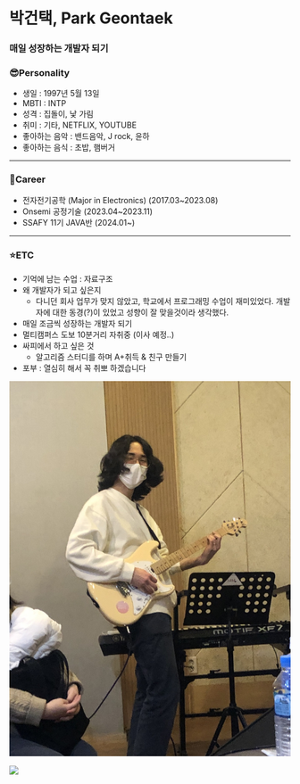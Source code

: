 # 박건택, Park Geontaek
### **매일 성장하는 개발자 되기**
### 😎Personality 
- 생일 : 1997년 5월 13일 
- MBTI : INTP
- 성격 : 집돌이, 낯 가림
- 취미 : 기타, NETFLIX, YOUTUBE
- 좋아하는 음악 : 밴드음악, J rock, 윤하
- 좋아하는 음식 : 초밥, 햄버거

---
### 📖Career 
- 전자전기공학 (Major in Electronics) (2017.03~2023.08)
- Onsemi 공정기술 (2023.04~2023.11)
- SSAFY 11기 JAVA반  (2024.01~)
---

### ⭐ETC
- 기억에 남는 수업 : 자료구조
- 왜 개발자가 되고 싶은지
  - 다니던 회사 업무가 맞지 않았고, 학교에서 프로그래밍 수업이 재미있었다. 개발자에 대한 동경(?)이 있었고 성향이 잘 맞을것이라 생각했다.
- 매일 조금씩 성장하는 개발자 되기
- 멀티캠퍼스 도보 10분거리 자취중 (이사 예정..)
- 싸피에서 하고 싶은 것
  - 알고리즘 스터디를 하며 A+취득 & 친구 만들기
- 포부 : 열심히 해서 꼭 취뽀 하겠습니다

 ![poster](./assets/123.jpg)

<a href="https://github.com/qkrrjsxor">
<img src="https://img.shields.io/badge/Github-181717?style=for-the-badge&logo=Github&logoColor=white">
</a>
